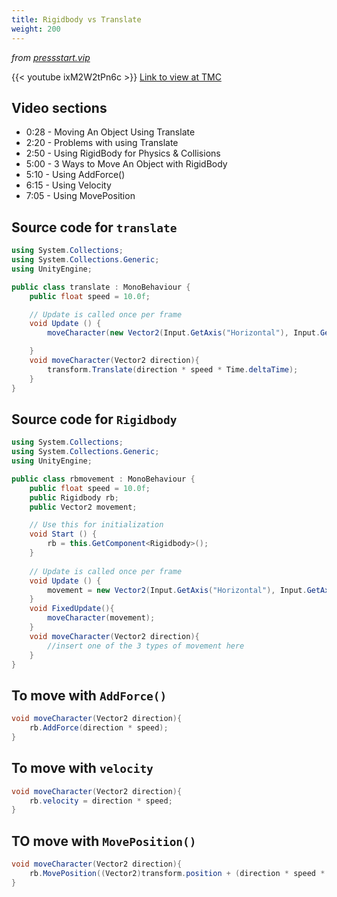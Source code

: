 ```yaml
---
title: Rigidbody vs Translate
weight: 200
---
```


*from [pressstart.vip](https://pressstart.vip/tutorials/2018/10/19/71/rigidbody-vs-translate.html)*

{{< youtube ixM2W2tPn6c >}}
[Link to view at TMC](https://web.microsoftstream.com/video/c1a1f426-951c-4009-aadd-e18f6af8bcd3)

## Video sections
- 0:28 - Moving An Object Using Translate
- 2:20 - Problems with using Translate
- 2:50 - Using RigidBody for Physics & Collisions
- 5:00 - 3 Ways to Move An Object with RigidBody
- 5:10 - Using AddForce()
- 6:15 - Using Velocity
- 7:05 - Using MovePosition
## Source code for `translate`
``` cs
using System.Collections;
using System.Collections.Generic;
using UnityEngine;

public class translate : MonoBehaviour {
    public float speed = 10.0f;

    // Update is called once per frame
    void Update () {
        moveCharacter(new Vector2(Input.GetAxis("Horizontal"), Input.GetAxis("Vertical")));

    }
    void moveCharacter(Vector2 direction){
        transform.Translate(direction * speed * Time.deltaTime);
    }
}
```

## Source code for `Rigidbody`
``` cs
using System.Collections;
using System.Collections.Generic;
using UnityEngine;

public class rbmovement : MonoBehaviour {
    public float speed = 10.0f;
    public Rigidbody rb;
    public Vector2 movement;

    // Use this for initialization
    void Start () {
        rb = this.GetComponent<Rigidbody>();
    }
    
    // Update is called once per frame
    void Update () {
        movement = new Vector2(Input.GetAxis("Horizontal"), Input.GetAxis("Vertical"));
    }
    void FixedUpdate(){
        moveCharacter(movement);
    }
    void moveCharacter(Vector2 direction){
        //insert one of the 3 types of movement here
    }
}
```

## To move with `AddForce()`
``` cs
void moveCharacter(Vector2 direction){
    rb.AddForce(direction * speed);
}
```

## To move with `velocity`
``` cs
void moveCharacter(Vector2 direction){
    rb.velocity = direction * speed;
}
``` 

## TO move with `MovePosition()`
``` cs
void moveCharacter(Vector2 direction){
    rb.MovePosition((Vector2)transform.position + (direction * speed * Time.deltaTime));
}
```